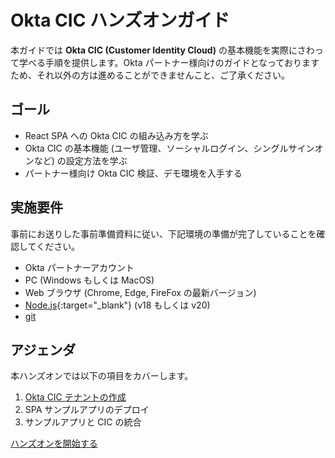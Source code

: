 # Okta CIC ハンズオンガイド

本ガイドでは **Okta CIC (Customer Identity Cloud)** の基本機能を実際にさわって学べる手順を提供します。Okta パートナー様向けのガイドとなっておりますため、それ以外の方は進めることができませんこと、ご了承ください。

## ゴール

* React SPA への Okta CIC の組み込み方を学ぶ
* Okta CIC の基本機能 (ユーザ管理、ソーシャルログイン、シングルサインオンなど) の設定方法を学ぶ
* パートナー様向け Okta CIC 検証、デモ環境を入手する

## 実施要件

事前にお送りした事前準備資料に従い、下記環境の準備が完了していることを確認してください。

* Okta パートナーアカウント
* PC (Windows もしくは MacOS)
* Web ブラウザ (Chrome, Edge, FireFox の最新バージョン)
* [Node.js](https://nodejs.org/){:target="_blank"} (v18 もしくは v20)
* [git](https://www.git-scm.com/)

## アジェンダ

本ハンズオンでは以下の項目をカバーします。

1. [Okta CIC テナントの作成](./docs/guide-1-1.md)
1. SPA サンプルアプリのデプロイ
1. サンプルアプリと CIC の統合

[ハンズオンを開始する](./docs/guide-1-1.md)
